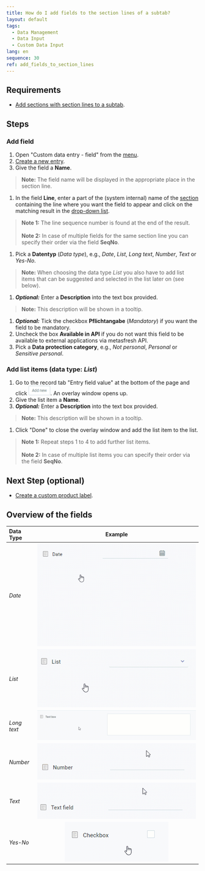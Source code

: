 ```yaml
---
title: How do I add fields to the section lines of a subtab?
layout: default
tags:
  - Data Management
  - Data Input
  - Custom Data Input
lang: en
sequence: 30
ref: add_fields_to_section_lines
---
```


## Requirements
- [Add sections with section lines to a subtab](Add_section_to_sub_tab).

## Steps

### Add field
1. Open "Custom data entry - field" from the [menu](Menu).
1. [Create a new entry](New_Record_Window).
1. Give the field a **Name**.
 >**Note:** The field name will be displayed in the appropriate place in the section line.

1. In the field **Line**, enter a part of the (system internal) name of the [section](Add_section_to_sub_tab) containing the line where you want the field to appear and click on the matching result in the [drop-down list](Keyboard_shortcuts_reference).
 >**Note 1:** The line sequence number is found at the end of the result.<br><br>
 >**Note 2:** In case of multiple fields for the same section line you can specify their order via the field **SeqNo**.

1. Pick a **Datentyp** (*Data type*), e.g., *Date*, *List*, *Long text*, *Number*, *Text* or *Yes-No*.
 >**Note:** When choosing the data type *List* you also have to add list items that can be suggested and selected in the list later on (see below).

1. ***Optional:*** Enter a **Description** into the text box provided.
 >**Note:** This description will be shown in a tooltip.

1. ***Optional:*** Tick the checkbox **Pflichtangabe** (*Mandatory*) if you want the field to be mandatory.
1. Uncheck the box **Available in API** if you do not want this field to be available to external applications via metasfresh API.
1. Pick a **Data protection category**, e.g., *Not personal*, *Personal* or *Sensitive personal*.

### Add list items (data type: *List*)
1. Go to the record tab "Entry field value" at the bottom of the page and click !["Add new"](assets/Add_New_Button.png). An overlay window opens up.
1. Give the list item a **Name**.
1. ***Optional:*** Enter a **Description** into the text box provided.
 >**Note:** This description will be shown in a tooltip.

1. Click "Done" to close the overlay window and add the list item to the list.
 >**Note 1:** Repeat steps 1 to 4 to add further list items.<br><br>
 >**Note 2:** In case of multiple list items you can specify their order via the field **SeqNo**.

## Next Step (optional)
- [Create a custom product label](Create_product_label).

## Overview of the fields

| Data Type | Example |
| :--- | :---: |
| *Date* | ![Data type: Date](assets/DataEntry_Date.gif) |
| *List* | ![Data type: List](assets/DataEntry_List.gif) |
| *Long text* | ![Data type: Long text](assets/DataEntry_Long_text.gif) |
| *Number* | ![Data type: Number](assets/DataEntry_Number.gif) |
| *Text* | ![Data type: Text](assets/DataEntry_Text_EN.gif) |
| *Yes-No* | ![Data type: Yes-No](assets/DataEntry_Yes-No.gif) |
